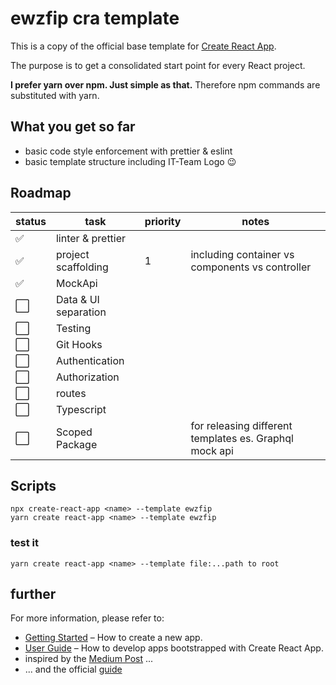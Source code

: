 # ewzfip cra template

This is a copy of the official base template for [Create React App](https://github.com/facebook/create-react-app).

The purpose is to get a consolidated start point for every React project.

**I prefer yarn over npm. Just simple as that.** Therefore npm commands are substituted with yarn.

## What you get so far

- basic code style enforcement with prettier & eslint
- basic template structure including IT-Team Logo :wink:

## Roadmap

| status               | task                 | priority | notes                                                  |
| -------------------- | -------------------- | -------- | ------------------------------------------------------ |
| :white_check_mark:   | linter & prettier    |          |                                                        |
| :white_check_mark:   | project scaffolding  | 1        | including container vs components vs controller        |
| :white_check_mark:   | MockApi              |          |                                                        |
| :white_large_square: | Data & UI separation |          |                                                        |
| :white_large_square: | Testing              |          |                                                        |
| :white_large_square: | Git Hooks            |          |                                                        |
| :white_large_square: | Authentication       |          |                                                        |
| :white_large_square: | Authorization        |          |                                                        |
| :white_large_square: | routes               |          |                                                        |
| :white_large_square: | Typescript           |          |                                                        |
| :white_large_square: | Scoped Package       |          | for releasing different templates es. Graphql mock api |

## Scripts

`npx create-react-app <name> --template ewzfip` <br>
`yarn create react-app <name> --template ewzfip`

### test it

`yarn create react-app <name> --template file:...path to root`

## further

For more information, please refer to:

- [Getting Started](https://create-react-app.dev/docs/getting-started) – How to create a new app.
- [User Guide](https://create-react-app.dev) – How to develop apps bootstrapped with Create React App.
- inspired by the [Medium Post](https://medium.com/react-courses/setting-up-professional-react-project-with-must-have-reactjs-libraries-2020-9358edf9acb3) ...
- ... and the official [guide](https://create-react-app.dev/docs/custom-templates/)
